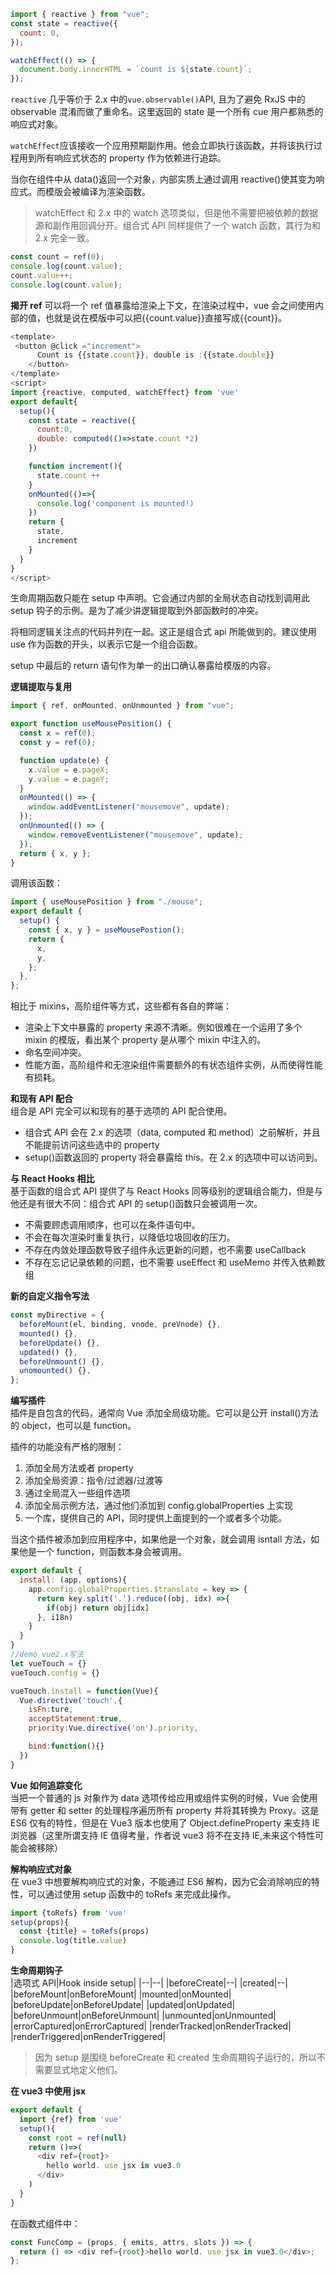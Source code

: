 ```js
import { reactive } from "vue";
const state = reactive({
  count: 0,
});

watchEffect(() => {
  document.body.innerHTML = `count is ${state.count}`;
});
```

`reactive` 几乎等价于 2.x 中的`vue.observable()`API, 且为了避免 RxJS 中的 observable 混淆而做了重命名。这里返回的 state 是一个所有 cue 用户都熟悉的响应式对象。

`watchEffect`应该接收一个应用预期副作用。他会立即执行该函数，并将该执行过程用到所有响应式状态的 property 作为依赖进行追踪。

当你在组件中从 data()返回一个对象，内部实质上通过调用 reactive()使其变为响应式。而模版会被编译为渲染函数。

> watchEffect 和 2.x 中的 watch 选项类似，但是他不需要把被依赖的数据源和副作用回调分开。组合式 API 同样提供了一个 watch 函数，其行为和 2.x 完全一致。

```js
const count = ref(0);
console.log(count.value);
count.value++;
console.log(count.value);
```

**揭开 ref**
可以将一个 ref 值暴露给渲染上下文，在渲染过程中，vue 会之间使用内部的值，也就是说在模版中可以把{{count.value}}直接写成{{count}}。

```js
<template>
 <button @click ="increment">
      Count is {{state.count}}, double is :{{state.double}}
    </button>
</template>
<script>
import {reactive, computed, watchEffect} from 'vue'
export default{
  setup(){
    const state = reactive({
      count:0,
      double: computed(()=>state.count *2)
    })

    function increment(){
      state.count ++
    }
    onMounted(()=>{
      console.log('component is mounted!)
    })
    return {
      state,
      increment
    }
  }
}
</script>
```

生命周期函数只能在 setup 中声明。它会通过内部的全局状态自动找到调用此 setup 钩子的示例。是为了减少讲逻辑提取到外部函数时的冲突。

将相同逻辑关注点的代码并列在一起。这正是组合式 api 所能做到的。建议使用 use 作为函数的开头，以表示它是一个组合函数。

setup 中最后的 return 语句作为单一的出口确认暴露给模版的内容。

**逻辑提取与复用**

```js
import { ref, onMounted, onUnmounted } from "vue";

export function useMousePosition() {
  const x = ref(0);
  const y = ref(0);

  function update(e) {
    x.value = e.pageX;
    y.value = e.pageY;
  }
  onMounted(() => {
    window.addEventListener("mousemove", update);
  });
  onUnmounted(() => {
    window.removeEventListener("mousemove", update);
  });
  return { x, y };
}
```

调用该函数：

```js
import { useMousePosition } from "./mouse";
export default {
  setup() {
    const { x, y } = useMousePostion();
    return {
      x,
      y,
    };
  },
};
```

相比于 mixins，高阶组件等方式，这些都有各自的弊端：

- 渲染上下文中暴露的 property 来源不清晰。例如很难在一个运用了多个 mixin 的模版，看出某个 property 是从哪个 mixin 中注入的。
- 命名空间冲突。
- 性能方面，高阶组件和无渲染组件需要额外的有状态组件实例，从而使得性能有损耗。

**和现有 API 配合**  
组合是 API 完全可以和现有的基于选项的 API 配合使用。

- 组合式 API 会在 2.x 的选项（data, computed 和 method）之前解析，并且不能提前访问这些选中的 property
- setup()函数返回的 property 将会暴露给 this。在 2.x 的选项中可以访问到。

**与 React Hooks 相比**  
基于函数的组合式 API 提供了与 React Hooks 同等级别的逻辑组合能力，但是与他还是有很大不同：组合式 API 的 setup()函数只会被调用一次。

- 不需要顾虑调用顺序，也可以在条件语句中。
- 不会在每次渲染时重复执行，以降低垃圾回收的压力。
- 不存在内敛处理函数导致子组件永远更新的问题，也不需要 useCallback
- 不存在忘记记录依赖的问题，也不需要 useEffect 和 useMemo 并传入依赖数组

**新的自定义指令写法**

```js
const myDirective = {
  beforeMount(el, binding, vnode, preVnode) {},
  mounted() {},
  beforeUpdate() {},
  updated() {},
  beforeUnmount() {},
  unomounted() {},
};
```

**编写插件**  
插件是自包含的代码，通常向 Vue 添加全局级功能。它可以是公开 install()方法的 object，也可以是 function。

插件的功能没有严格的限制：

1. 添加全局方法或者 property
2. 添加全局资源：指令/过滤器/过渡等
3. 通过全局混入一些组件选项
4. 添加全局示例方法，通过他们添加到 config.globalProperties 上实现
5. 一个库，提供自己的 API，同时提供上面提到的一个或者多个功能。

当这个插件被添加到应用程序中，如果他是一个对象，就会调用 isntall 方法，如果他是一个 function，则函数本身会被调用。

```js
export default {
  install: (app, options){
    app.config.globalProperties.$translate = key => {
      return key.split('.').reduce((obj, idx) =>{
        if(obj) return obj[idx]
      }, i18n)
    }
  }
}
//demo vue2.x写法
let vueTouch = {}
vueTouch.config = {}

vueTouch.install = function(Vue){
  Vue.directive('touch',{
    isFn:ture,
    acceptStatement:true,
    priority:Vue.directive('on').priority,

    bind:function(){}
  })
}
```

**Vue 如何追踪变化**  
当把一个普通的 js 对象作为 data 选项传给应用或组件实例的时候，Vue 会使用带有 getter 和 setter 的处理程序遍历所有 property 并将其转换为 Proxy。这是 ES6 仅有的特性，但是在 Vue3 版本也使用了 Object.defineProperty 来支持 IE 浏览器（这里所谓支持 IE 值得考量，作者说 vue3 将不在支持 IE,未来这个特性可能会被移除）

**解构响应式对象**  
在 vue3 中想要解构响应式的对象，不能通过 ES6 解构，因为它会消除响应的特性，可以通过使用 setup 函数中的 toRefs 来完成此操作。

```js
import {toRefs} from 'vue'
setup(props){
  const {title} = toRefs(props)
  console.log(title.value)
}
```

**生命周期钩子**  
|选项式 API|Hook inside setup|
|--|--|
|beforeCreate|--|
|created|--|
|beforeMount|onBeforeMount|
|mounted|onMounted|
|beforeUpdate|onBeforeUpdate|
|updated|onUpdated|
|beforeUnmount|onBeforeUnmount|
|unmounted|onUnmounted|
|errorCaptured|onErrorCaptured|
|renderTracked|onRenderTracked|
|renderTriggered|onRenderTriggered|

> 因为 setup 是围绕 beforeCreate 和 created 生命周期钩子运行的，所以不需要显式地定义他们。

**在 vue3 中使用 jsx**

```js
export default {
  import {ref} from 'vue'
  setup(){
    const root = ref(null)
    return ()=>(
      <div ref={root}>
        hello world. use jsx in vue3.0
      </div>
    )
  }
}
```

在函数式组件中：

```js
const FuncComp = (props, { emits, attrs, slots }) => {
  return () => <div ref={root}>hello world. use jsx in vue3.0</div>;
};
```
